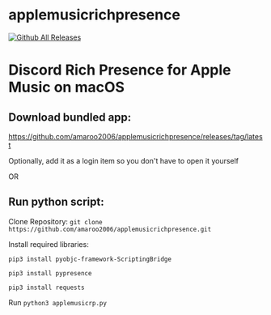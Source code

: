 # applemusicrichpresence
[![Github All Releases](https://img.shields.io/github/downloads/amaroo2006/applemusicrichpresence/total.svg)]()

# Discord Rich Presence for Apple Music on macOS
## Download bundled app:
https://github.com/amaroo2006/applemusicrichpresence/releases/tag/latest

Optionally, add it as a login item so you don't have to open it yourself

OR
## Run python script:
Clone Repository: `git clone https://github.com/amaroo2006/applemusicrichpresence.git`

Install required libraries:

 `pip3 install pyobjc-framework-ScriptingBridge`
 
 `pip3 install pypresence`
 
 `pip3 install requests`
 
 Run
 `python3 applemusicrp.py`
